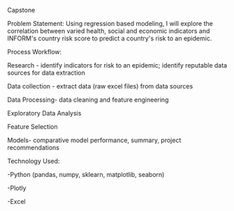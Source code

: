 Capstone

Problem Statement:
Using regression based modeling, I will explore the correlation between varied health, social and economic indicators and INFORM's country risk score to predict a country's risk to an epidemic.



Process Workflow:

Research - identify indicators for risk to an epidemic; identify reputable data sources for data extraction

Data collection - extract data (raw excel files) from data sources

Data Processing- data cleaning and feature engineering

Exploratory Data Analysis

Feature Selection

Models- comparative model performance, summary, project recommendations



Technology Used:

-Python (pandas, numpy, sklearn, matplotlib, seaborn)

-Plotly

-Excel
